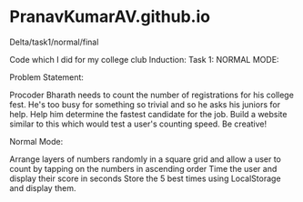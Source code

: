 # PranavKumarAV.github.io
 Delta/task1/normal/final

Code which I did for my college club Induction:
Task 1: NORMAL MODE:

Problem Statement:

Procoder Bharath needs to count the number of registrations for his college fest. He's too busy for something so trivial and so he asks his juniors for help. Help him determine the fastest candidate for the job. Build a website similar to this which would test a user's counting speed. Be creative!

Normal Mode:

Arrange layers of numbers randomly in a square grid and allow a user to count by tapping on the numbers in ascending order
Time the user and display their score in seconds
Store the 5 best times using LocalStorage and display them.
